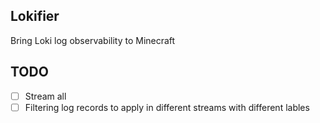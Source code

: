 ## Lokifier
Bring Loki log observability to Minecraft 

## TODO
- [ ] Stream all
- [ ] Filtering log records to apply in different streams with different lables